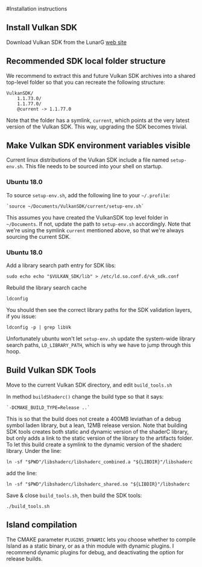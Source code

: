 #Installation instructions

## Install Vulkan SDK

Download Vulkan SDK from the LunarG [web site](https://vulkan.lunarg.com/sdk/home#linux)

## Recommended SDK local folder structure

We recommend to extract this and future Vulkan SDK archives into a
shared top-level folder so that you can recreate the following
structure:

    VulkanSDK/
        1.1.73.0/
        1.1.77.0/
        @current -> 1.1.77.0

Note that the folder has a symlink, `current`, which points at the
very latest version of the Vulkan SDK. This way, upgrading the SDK
becomes trivial.

## Make Vulkan SDK environment variables visible

Current linux distributions of the Vulkan SDK include a file named
`setup-env.sh`. This file needs to be sourced into your shell on
startup. 

### Ubuntu 18.0

To source `setup-env.sh`, add the following line to your `~/.profile`:

    `source ~/Documents/VulkanSDK/current/setup-env.sh`

This assumes you have created the VulkanSDK top level folder in
`~/Documents`. If not, update the path to `setup-env.sh` accordingly.
Note that we're using the symlink `current` mentioned above, so that
we're always sourcing the current SDK.

### Ubuntu 18.0

Add a library search path entry for SDK libs: 

    sudo echo echo "$VULKAN_SDK/lib" > /etc/ld.so.conf.d/vk_sdk.conf

Rebuild the library search cache

    ldconfig 

You should then see the correct library paths for the SDK validation
layers, if you issue:

    ldconfig -p | grep libVk

Unfortunately ubuntu won't let `setup-env.sh` update the system-wide
library search paths, `LD_LIBRARY_PATH`, which is why we have to jump
through this hoop.

## Build Vulkan SDK Tools 


Move to the current Vulkan SDK directory, and edit `build_tools.sh`

In method `buildShaderc()` change the build type so that it says: 

    `-DCMAKE_BUILD_TYPE=Release ..`

This is so that the build does not create a 400MB leviathan of a debug
symbol laden library, but a lean, 12MB release version. Note that
building SDK tools creates both static and dynamic version of the
shaderC library, but only adds a link to the static version of the
library to the artifacts folder. To let this build create a symlink to
the dynamic version of the shaderc library. Under the line:
    
    ln -sf "$PWD"/libshaderc/libshaderc_combined.a "${LIBDIR}"/libshaderc

add the line:

    ln -sf "$PWD"/libshaderc/libshaderc_shared.so "${LIBDIR}"/libshaderc

Save & close `build_tools.sh`, then build the SDK tools:

    ./build_tools.sh

## Island compilation

The CMAKE parameter `PLUGINS_DYNAMIC` lets you choose whether to compile Island
as a static binary, or as a thin module with dynamic plugins. I recommend
dynamic plugins for debug, and deactivating the option for release builds.


